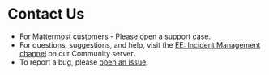 # Contact Us

- For Mattermost customers - Please open a support case.
- For questions, suggestions, and help, visit the [EE: Incident Management channel](https://community.mattermost.com/core/channels/ee-incident-response) on our Community server.
- To report a bug, please [open an issue](https://github.com/mattermost/mattermost-plugin-incident-management/issues).
